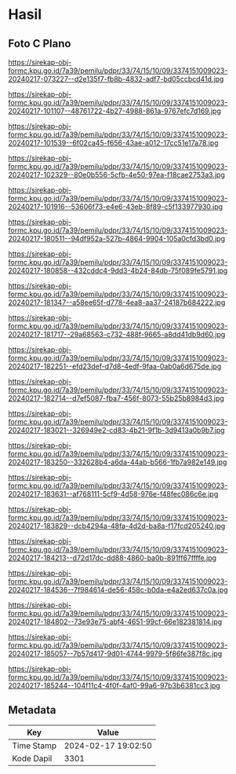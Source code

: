 # Hasil

## Foto C Plano

https://sirekap-obj-formc.kpu.go.id/7a39/pemilu/pdpr/33/74/15/10/09/3374151009023-20240217-073227--d2e135f7-fb8b-4832-adf7-bd05ccbcd41d.jpg

https://sirekap-obj-formc.kpu.go.id/7a39/pemilu/pdpr/33/74/15/10/09/3374151009023-20240217-101107--48761722-4b27-4988-861a-9767efc7d169.jpg

https://sirekap-obj-formc.kpu.go.id/7a39/pemilu/pdpr/33/74/15/10/09/3374151009023-20240217-101539--6f02ca45-f656-43ae-a012-17cc51e17a78.jpg

https://sirekap-obj-formc.kpu.go.id/7a39/pemilu/pdpr/33/74/15/10/09/3374151009023-20240217-102329--80e0b556-5cfb-4e50-97ea-f18cae2753a3.jpg

https://sirekap-obj-formc.kpu.go.id/7a39/pemilu/pdpr/33/74/15/10/09/3374151009023-20240217-101916--53606f73-e4e6-43eb-8f89-c5f133977930.jpg

https://sirekap-obj-formc.kpu.go.id/7a39/pemilu/pdpr/33/74/15/10/09/3374151009023-20240217-180511--94df952a-527b-4864-9904-105a0cfd3bd0.jpg

https://sirekap-obj-formc.kpu.go.id/7a39/pemilu/pdpr/33/74/15/10/09/3374151009023-20240217-180858--432cddc4-9dd3-4b24-84db-75f089fe5791.jpg

https://sirekap-obj-formc.kpu.go.id/7a39/pemilu/pdpr/33/74/15/10/09/3374151009023-20240217-181347--a58ee65f-d778-4ea8-aa37-24187b684222.jpg

https://sirekap-obj-formc.kpu.go.id/7a39/pemilu/pdpr/33/74/15/10/09/3374151009023-20240217-181717--29a68563-c732-488f-9665-a8dd41db9d60.jpg

https://sirekap-obj-formc.kpu.go.id/7a39/pemilu/pdpr/33/74/15/10/09/3374151009023-20240217-182251--efd23def-d7d8-4edf-9faa-0ab0a6d675de.jpg

https://sirekap-obj-formc.kpu.go.id/7a39/pemilu/pdpr/33/74/15/10/09/3374151009023-20240217-182714--d7ef5087-fba7-456f-8073-55b25b8984d3.jpg

https://sirekap-obj-formc.kpu.go.id/7a39/pemilu/pdpr/33/74/15/10/09/3374151009023-20240217-183021--326949e2-cd83-4b21-9f1b-3d9413a0b9b7.jpg

https://sirekap-obj-formc.kpu.go.id/7a39/pemilu/pdpr/33/74/15/10/09/3374151009023-20240217-183250--332628b4-a6da-44ab-b566-1fb7a982e149.jpg

https://sirekap-obj-formc.kpu.go.id/7a39/pemilu/pdpr/33/74/15/10/09/3374151009023-20240217-183631--af768111-5cf9-4d58-976e-f48fec086c6e.jpg

https://sirekap-obj-formc.kpu.go.id/7a39/pemilu/pdpr/33/74/15/10/09/3374151009023-20240217-183829--dcb4294a-48fa-4d2d-ba8a-f17fcd205240.jpg

https://sirekap-obj-formc.kpu.go.id/7a39/pemilu/pdpr/33/74/15/10/09/3374151009023-20240217-184213--d72d17dc-dd88-4860-ba0b-891ff67ffffe.jpg

https://sirekap-obj-formc.kpu.go.id/7a39/pemilu/pdpr/33/74/15/10/09/3374151009023-20240217-184536--7f984614-de56-458c-b0da-e4a2ed637c0a.jpg

https://sirekap-obj-formc.kpu.go.id/7a39/pemilu/pdpr/33/74/15/10/09/3374151009023-20240217-184802--73e93e75-abf4-4651-99cf-66e182381814.jpg

https://sirekap-obj-formc.kpu.go.id/7a39/pemilu/pdpr/33/74/15/10/09/3374151009023-20240217-185057--7b57d417-9d01-4744-9979-5f86fe387f8c.jpg

https://sirekap-obj-formc.kpu.go.id/7a39/pemilu/pdpr/33/74/15/10/09/3374151009023-20240217-185244--104f11c4-4f0f-4af0-99a6-97b3b6381cc3.jpg


## Metadata

| Key        | Value               |
| ---------- | ------------------- |
| Time Stamp | 2024-02-17 19:02:50 |
| Kode Dapil | 3301                |



